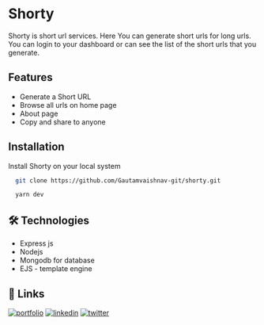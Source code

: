 
# Shorty

Shorty is short url services. Here You can generate short urls for long urls. You can login to your dashboard or can see the list of the short urls that you generate. 

## Features

- Generate a Short URL
- Browse all urls on home page
- About page 
- Copy and share to anyone


## Installation

Install Shorty on your local system

```bash
  git clone https://github.com/Gautamvaishnav-git/shorty.git
```

```bash
  yarn dev
```
    
## 🛠 Technologies 

- Express js
- Nodejs
- Mongodb for database
- EJS - template engine



## 🔗 Links
[![portfolio](https://img.shields.io/badge/my_portfolio-000?style=for-the-badge&logo=ko-fi&logoColor=white)](https://gautamvaishnav.live/)
[![linkedin](https://img.shields.io/badge/linkedin-0A66C2?style=for-the-badge&logo=linkedin&logoColor=white)](https://www.linkedin.com/in/gautamvaishnav)
[![twitter](https://img.shields.io/badge/twitter-1DA1F2?style=for-the-badge&logo=twitter&logoColor=white)](https://twitter.com/Gautam_V_)

